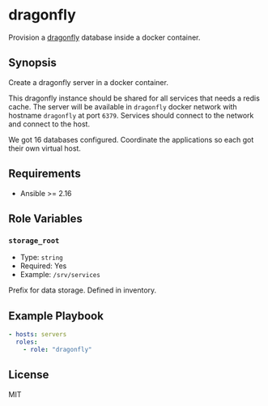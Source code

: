 # dragonfly

Provision a [dragonfly] database inside a docker container.

[dragonfly]: https://www.dragonflydb.io

## Synopsis

Create a dragonfly server in a docker container.

This dragonfly instance should be shared for all services that needs a redis cache.
The server will be available in `dragonfly` docker network with hostname `dragonfly` at
port `6379`. Services should connect to the network and connect to the host.

We got 16 databases configured. Coordinate the applications so each got their own virtual
host.

## Requirements

- Ansible >= 2.16

## Role Variables

### `storage_root`

- Type: `string`
- Required: Yes
- Example: `/srv/services`

Prefix for data storage. Defined in inventory.

## Example Playbook

```yaml
- hosts: servers
  roles:
    - role: "dragonfly"
```

## License

MIT
